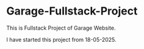# Garage-Fullstack-Project
This is Fullstack Project of Garage Website.

I have started this project from 18-05-2025.
